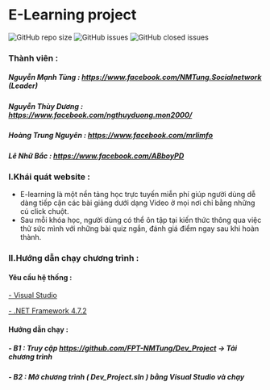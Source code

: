 # E-Learning project
![GitHub repo size](https://img.shields.io/github/repo-size/FPT-NMTung/Dev_Project) ![GitHub issues](https://img.shields.io/github/issues/FPT-NMTung/Dev_Project) ![GitHub closed issues](https://img.shields.io/github/issues-closed/FPT-NMTung/Dev_Project)

### Thành viên :
##### Nguyễn Mạnh Tùng : https://www.facebook.com/NMTung.Socialnetwork (Leader)

##### Nguyễn Thùy Dương : https://www.facebook.com/ngthuyduong.mon2000/

##### Hoàng Trung Nguyên : https://www.facebook.com/mrlimfo

##### Lê Nhữ Bắc : https://www.facebook.com/ABboyPD

### I.Khái quát website :
- E-learning là một nền tảng học trực tuyến miễn phí giúp người dùng dễ dàng tiếp cận các bài giảng dưới dạng Video ở mọi nơi chỉ bằng những cú click chuột.
- Sau mỗi khóa học, người dùng có thể ôn tập tại kiến thức thông qua việc thử sức mình với những bài quiz ngắn, đánh giá điểm ngay sau khi hoàn thành.

### II.Hướng dẫn chạy chương trình :
#### Yêu cầu hệ thống :
 [- Visual Studio ](https://visualstudio.microsoft.com/downloads/ "- Visual Studio ")
 
 [ - .NET Framework 4.7.2](https://dotnet.microsoft.com/download/dotnet-framework/net472 " - .NET Framework 4.7.2")

#### Hướng dẫn chạy :
##### - B1 : Truy cập  https://github.com/FPT-NMTung/Dev_Project  -> Tải chương trình
##### - B2 : Mở chương trình ( Dev_Project.sln ) bằng Visual Studio và chạy 




